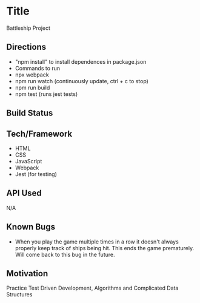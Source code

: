 # Title
Battleship Project

## Directions
- "npm install" to install dependences in package.json
- Commands to run
- npx webpack
- npm run watch (continuously update, ctrl + c to stop)
- npm run build
- npm test (runs jest tests)

## Build Status

## Tech/Framework
- HTML
- CSS
- JavaScript
- Webpack
- Jest (for testing)

## API Used
N/A

## Known Bugs
-  When you play the game multiple times in a row it doesn't always properly keep track of 
ships being hit.  This ends the game prematurely.  Will come back to this bug in the future.

## Motivation
Practice Test Driven Development, Algorithms and Complicated Data Structures
